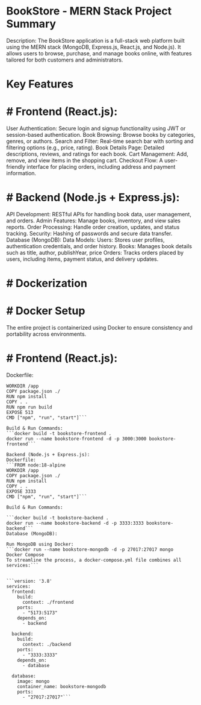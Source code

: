 
# BookStore - MERN Stack Project Summary
Description:
The BookStore application is a full-stack web platform built using the MERN stack (MongoDB, Express.js, React.js, and Node.js). It allows users to browse, purchase, and manage books online, with features tailored for both customers and administrators.


# Key Features
# # Frontend (React.js):
User Authentication: Secure login and signup functionality using JWT or session-based authentication.
Book Browsing: Browse books by categories, genres, or authors.
Search and Filter: Real-time search bar with sorting and filtering options (e.g., price, rating).
Book Details Page: Detailed descriptions, reviews, and ratings for each book.
Cart Management: Add, remove, and view items in the shopping cart.
Checkout Flow: A user-friendly interface for placing orders, including address and payment information.

# # Backend (Node.js + Express.js):
API Development: RESTful APIs for handling book data, user management, and orders.
Admin Features: Manage books, inventory, and view sales reports.
Order Processing: Handle order creation, updates, and status tracking.
Security: Hashing of passwords and secure data transfer.
Database (MongoDB):
Data Models:
Users: Stores user profiles, authentication credentials, and order history.
Books: Manages book details such as title, author, publishYear, price
Orders: Tracks orders placed by users, including items, payment status, and delivery updates.

# # Dockerization
# # Docker Setup
The entire project is containerized using Docker to ensure consistency and portability across environments.

# # Frontend (React.js):
Dockerfile:
```FROM node:18-alpine
WORKDIR /app
COPY package.json ./
RUN npm install
COPY . .
RUN npm run build
EXPOSE 513
CMD ["npm", "run", "start"]```

Build & Run Commands:
```docker build -t bookstore-frontend .
docker run --name bookstore-frontend -d -p 3000:3000 bookstore-frontend```

Backend (Node.js + Express.js):
Dockerfile:
```FROM node:18-alpine
WORKDIR /app
COPY package.json ./
RUN npm install
COPY . .
EXPOSE 3333
CMD ["npm", "run", "start"]```

Build & Run Commands:

```docker build -t bookstore-backend .
docker run --name bookstore-backend -d -p 3333:3333 bookstore-backend```
Database (MongoDB):

Run MongoDB using Docker:
```docker run --name bookstore-mongodb -d -p 27017:27017 mongo
Docker Compose
To streamline the process, a docker-compose.yml file combines all services:```


```version: '3.8'
services:
  frontend:
    build:
      context: ./frontend
    ports:
      - "5173:5173"
    depends_on:
      - backend

  backend:
    build:
      context: ./backend
    ports:
      - "3333:3333"
    depends_on:
      - database

  database:
    image: mongo
    container_name: bookstore-mongodb
    ports:
      - "27017:27017"```
